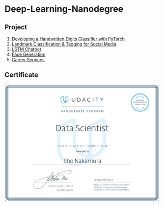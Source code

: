 # Deep-Learning-Nanodegree

## Project
1. [Developing a Handwritten Digits Classifier with PyTorch]()
2. [Landmark Classification & Tagging for Social Media]()
3. [LSTM Chatbot]()
4. [Face Generation]()
5. [Career Services]()

## Certificate
![](https://github.com/ShoNakamura5/Data-Scientist-Nanodegree/blob/main/Data%20Scientist%20Nanodegree%20Certificate.png)
